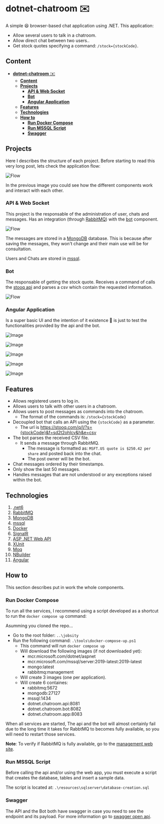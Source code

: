 # **dotnet-chatroom** ✉️

A simple 😆 browser-based chat application using .NET. This application:

* Allow several users to talk in a chatroom.
* Allow direct chat between two users..
* Get stock quotes specifying a command: `/stock={stockCode}`. 

## **Content**
- [**dotnet-chatroom** ✉️](#dotnet-chatroom-️)
  - [**Content**](#content)
  - [**Projects**](#projects)
    - [**API & Web Socket**](#api--web-socket)
    - [**Bot**](#bot)
    - [**Angular Application**](#angular-application)
  - [**Features**](#features)
  - [**Technologies**](#technologies)
  - [**How to**](#how-to)
    - [**Run Docker Compose**](#run-docker-compose)
    - [**Run MSSQL Script**](#run-mssql-script)
    - [**Swagger**](#swagger)

## **Projects**

Here I describes the structure of each project. Before starting to read this very long post, lets check the application flow:

![Flow](./docs/dotnet-chatroom-dotnet-chatroom.png)

In the previous image you could see how the different components work and interact with each other.

### **API & Web Socket**

This project is the responsable of the administration of user, chats and messages. Has an integration (through [RabbitMQ](https://www.rabbitmq.com/)) with the [bot](#bot) component.

![Flow](./docs/dotnet-chatroom-api%20%26%20websocket.png)

The messages are stored in a [MongoDB](https://www.mongodb.com) database. This is because after saving the messages, they won't change and their main use will be for consultation.

Users and Chats are stored in [mssql](https://www.microsoft.com/es-es/sql-server/sql-server-downloads).

### **Bot**

The responsable of getting the stock quote. Receives a command of calls the [stooq api](https://stooq.com/t/) and parses a csv which contain the requested information.

![Flow](./docs/dotnet-chatroom-bot.png)


### **Angular Application**

Is a super basic UI and the intention of it existence 🤣 is just to test the functionalities provided by the api and the bot.

![Image](./docs/login.png)

![Image](./docs/before_sending_command.png)

![Image](./docs/after_sending_command.png)

![Image](./docs/common_messages.png)

![Image](./docs/commands.png)


## **Features**

* Allows registered users to log in.
* Allows users to talk with other users in a chatroom.
* Allows users to post messages as commands into the chatroom.
  * The format of the commands is: `/stock={stockCode}`
* Decoupled bot that calls an API using the `{stockCode}` as a parameter.
  * The url is https://stooq.com/q/l/?s={stockCode}&f=sd2t2ohlcv&h&e=csv
* The bot parses the received CSV file.
  * It sends a message through RabbitMQ. 
    * The message is formatted as: `MSFT.US quote is $250.42 per share` and posted back into the chat.
    * The post owner will be the bot.
* Chat messages ordered by their timestamps.
* Only show the last 50 messages.
* Handles messages that are not understood or any exceptions raised within the bot.

## **Technologies**

1. [.net6](https://docs.microsoft.com/en-us/dotnet/core/whats-new/dotnet-6)
2. [RabbitMQ](https://www.rabbitmq.com/)
3. [MongoDB](https://www.mongodb.com)
4. [mssql](https://www.microsoft.com/es-es/sql-server/sql-server-downloads)
5. [Docker](https://www.docker.com/)
6. [SignalR](https://dotnet.microsoft.com/en-us/apps/aspnet/signalr)
7. [ASP .NET Web API](https://dotnet.microsoft.com/en-us/apps/aspnet/apis)
9. [XUnit](https://xunit.net/)
10. [Moq](https://github.com/moq/moq4)
11. [NBuilder](https://github.com/nbuilder/nbuilder)
12. [Angular](https://angular.io/)

## **How to**

This section describes put in work the whole components.

### **Run Docker Compose**

To run all the services, I recommend using a script developed as a shortcut to run the `docker compose up` command:

Asumming you cloned the repo...

* Go to the root folder: `..\jobsity`
* Run the following command: `.\tools\docker-compose-up.ps1`
  * This command will run `docker compose up`
  * Will download the following images (if not downloaded yet):
    * mcr.microsoft.com/dotnet/aspnet	
    * mcr.microsoft.com/mssql/server:2019-latest:2019-latest	
    * mongo:latest
    * rabbitmq:management
  * Will create 3 images (one per application).
  * Will create 6 containes:
    * rabbitmq:5672
    * mongodb:27127
    * mssql:1434
    * dotnet.chatroom.api:8081
    * dotnet.chatroom.bot:8082
    * dotnet.chatroom.app:8083

When all services are started, The api and the bot will almost certainly fail due to the long time it takes for RabbtMQ to becomes fully available, so you will need to restart those services. 

**Note**: To verify if RabbitMQ is fully available, go to the [management web site](http://localhost:15672/#/queues).

### **Run MSSQL Script**

Before calling the api and/or using the web app, you must execute a script that creates the database, tables and insert a sample data.

The script is located at: `.\resources\sqlserver\database-creation.sql`

### **Swagger**

The API and the Bot both have swagger in case you need to see the endpoint and its payload. For more information go to [swagger open api](https://swagger.io/tools/open-source/getting-started/).
